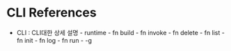 CLI References
====================================

- CLI : CLI대한 상세 설명
		- runtime
		- fn build
		- fn invoke
		- fn delete
		- fn list
		- fn init
		- fn log
		- fn run
		- -g